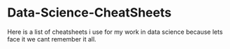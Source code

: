# Data-Science-CheatSheets
Here is a list of cheatsheets i use for my work in data science because lets face it we cant remember it all.
